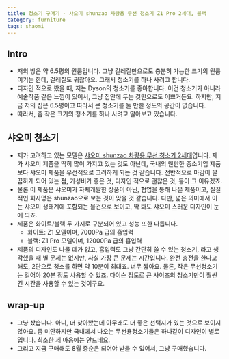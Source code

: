 ```yaml
---
title: 청소기 구매기 - 샤오미 shunzao 차량용 무선 청소기 Z1 Pro 2세대, 블랙
category: furniture
tags: shaomi 
---
```


## Intro

- 저의 방은 약 6.5평의 원룸입니다. 그냥 걸레질만으로도 충분히 가능한 크기의 원룸이기는 한데, 걸레질도 귀찮아요. 그래서 청소기를 하나 사려고 합니다. 
- 디자인 적으로 봤을 때, 저는 Dyson의 청소기를 좋아합니다. 이건 청소기가 아니라 예술작품 같은 느낌이 있어서, 그냥 집안에 두는 것만으로도 이쁘거든요. 하지만, 지금 저의 집은 6.5평이고 따라서 큰 청소기를 둘 만한 정도의 공간이 없습니다.
- 따라서, 좀 작은 크기의 청소기를 하나 사려고 알아보고 있습니다.

## 샤오미 청소기

- 제가 고려하고 있는 모델은 [샤오미 shunzao 차량용 무선 청소기 2세대](https://www.coupang.com/vp/products/1519167664?itemId=2606836264&vendorItemId=70597960101&isAddedCart=)입니다. 제가 샤오미 제품을 딱히 많이 가지고 있는 것도 아닌데, 국내의 웬만한 중소기업 제품보다 샤오미 제품을 우선적으로 고려하게 되는 것 같습니다. 전반적으로 마감이 깔끔하게 되어 있는 점, 가성비가 좋은 것, 디자인 적으로 괜찮은 것, 등이 그 이유겠죠.
- 물론 이 제품은 샤오미가 자체개발한 상품이 아닌, 협업을 통해 나온 제품이고, 실질적인 회사명은 shunzao으로 보는 것이 맞을 것 같습니다. 다만, 넓은 의미에서 이는 샤오미 생태계에 포함되는 물건으로 보이고, 딱 봐도 샤오미 스러운 디자인이 눈에 띄죠.
- 제품은 화이트/블랙 두 가지로 구분되어 있고 성능 또한 다릅니다. 
  - 화이트: Z1 모델이며, 7000Pa 급의 흡입력
  - 블랙: Z1 Pro 모델이며, 12000Pa 급의 흡입력
- 제품의 디자인도 나물 데가 없고, 흡입력도 그냥 간단히 쓸 수 있는 청소기, 라고 생각했을 때 별 문제는 없지만, 사실 가장 큰 문제는 시간입니다. 완전 충전을 한다고 해도, 2단으로 청소를 하면 약 10분이 최대죠. 너무 짧아요. 물론, 작은 무선청소기는 길어야 20분 정도 사용할 수 있죠. 다이슨 정도로 큰 사이즈의 청소기만이 훨씬 긴 시간을 사용할 수 있는 것이구요.


## wrap-up

- 그냥 샀습니다. 아니, 더 찾아봤는데 아무래도 더 좋은 선택지가 있는 것으로 보이지 않아요. 좀 미안하지만 국내에서 나오는 무선용청소기들은 하나같이 디자인이 별로입니다. 최소한 제 마음에는 안드네요.
- 그리고 지금 구매해도 8월 중순은 되어야 받을 수 있어서, 그냥 구매했습니다.
